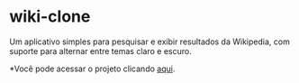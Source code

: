 # wiki-clone
Um aplicativo simples para pesquisar e exibir resultados da Wikipedia, com suporte para alternar entre temas claro e escuro.

*Você pode acessar o projeto clicando <a href="https://wiki-clone-production.up.railway.app/">aqui</a>.</p>
